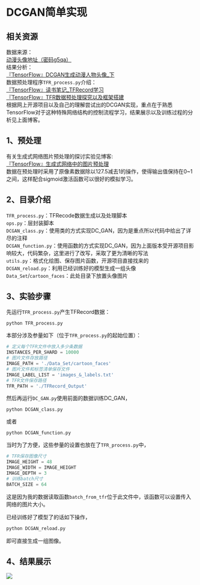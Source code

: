 DCGAN简单实现
===========
## 相关资源
数据来源：<br>
[动漫头像地址（密码g5qa）](https://pan.baidu.com/share/init?surl=eSifHcA) <br>
结果分析：<br>
[『TensorFlow』DCGAN生成动漫人物头像_下](http://www.cnblogs.com/hellcat/p/8340491.html)  <br>
数据预处理程序`TFR_process.py`介绍：<br>
[『TensorFlow』读书笔记_TFRecord学习](http://www.cnblogs.com/hellcat/p/8146748.html)  <br>
[『TensorFlow』TFR数据预处理探究以及框架搭建](http://www.cnblogs.com/hellcat/p/8287831.html)  <br>
根据网上开源项目以及自己的理解尝试出的DCGAN实现，重点在于熟悉TensorFlow对于这种特殊网络结构的控制流程学习，结果展示以及训练过程的分析见上面博客。<br>

## 1、预处理
有关生成式网络图片预处理的探讨实验见博客:<br>
[『TensorFlow』生成式网络中的图片预处理](http://www.cnblogs.com/hellcat/p/8992352.html)<br>
数据在预处理时采用了原像素数据除以127.5减去1的操作，使得输出值保持在0~1之间，这样配合sigmoid激活函数可以很好的模拟学习。

## 2、目录介绍
`TFR_process.py`：TFRecode数据生成以及处理脚本<br>
`ops.py`：层封装脚本<br>
`DCGAN_class.py`：使用类的方式实现DC_GAN，因为是重点所以代码中给出了详尽的注释<br>
`DCGAN_function.py`：使用函数的方式实现DC_GAN，因为上面版本受开源项目影响较大，代码繁杂，这里进行了改写，采取了更为清晰的写法<br>
`utils.py`：格式化绘图、保存图片函数，开源项目直接找来的<br>
`DCGAN_reload.py`：利用已经训练好的模型生成一组头像<br>
`Data_Set`/`cartoon_faces`：此处目录下放置头像图片

## 3、实验步骤
先运行`TFR_process.py`产生TFRecord数据：
```Shell
python TFR_process.py
```
本部分涉及参量如下（位于`TFR_process.py`的起始位置）：
```Python
# 定义每个TFR文件中放入多少条数据
INSTANCES_PER_SHARD = 10000
# 图片文件存放路径
IMAGE_PATH = './Data_Set/cartoon_faces'
# 图片文件和标签清单保存文件
IMAGE_LABEL_LIST = 'images_&_labels.txt'
# TFR文件保存路径
TFR_PATH = './TFRecord_Output'
```

然后再运行`DC_GAN.py`使用前面的数据训练DC_GAN，
```Shell
python DCGAN_class.py
```
或者
```Shell
python DCGAN_function.py
```
当时为了方便，这些参量的设置也放在了`TFR_process.py`中，
```Python
# TFR保存图像尺寸
IMAGE_HEIGHT = 48
IMAGE_WIDTH = IMAGE_HEIGHT
IMAGE_DEPTH = 3
# 训练batch尺寸
BATCH_SIZE = 64
```
这是因为我的数据读取函数`batch_from_tfr`位于此文件中，该函数可以设置传入网络的图片大小。 

已经训练好了模型了的话如下操作，
```Python
python DCGAN_reload.py
```
即可直接生成一组图像。


## 4、结果展示
![](https://github.com/Hellcatzm/DCGAN_TensorFlow/blob/master/%E7%BB%93%E6%9E%9C%E7%A4%BA%E6%84%8F%E5%9B%BE.png)
